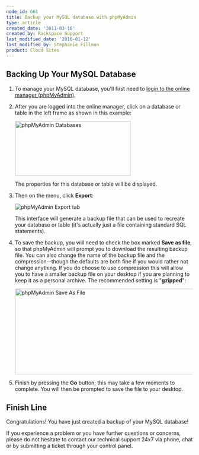 ```yaml
---
node_id: 661
title: Backup your MySQL database with phpMyAdmin
type: article
created_date: '2011-03-16'
created_by: Rackspace Support
last_modified_date: '2016-01-12'
last_modified_by: Stephanie Fillmon
product: Cloud Sites
---
```




<span class="mw-headline">Backing Up Your MySQL Database</span>
---------------------------------------------------------------

1.  To manage your MySQL database, you'll first need to [login to the
    online
    manager (phpMyAdmin)](/how-to/rackspace-cloud-sites-essentials-phpmyadmin-database-management-interface).
2.  After you are logged into the online manager, click on a database or
    table in the left frame as shown in this example:

    <img src="http://c5018549.r49.cf2.rackcdn.com/phpmyadmin-dbs.png" alt="phpMyAdmin Databases" width="312" height="147" />

    The properties for this database or table will be displayed.

3.  Then on the menu, click **Export**:

    ![phpMyAdmin Export
    tab](http://c5018549.r49.cf2.rackcdn.com/phpmyadmin-export.png)

    This interface will generate a backup file that can be used to
    recreate your database or table (it's actually just a file
    containing standard SQL statements).

4.  To save the backup, you will need to check the box marked **Save as
    file**, so that phpMyAdmin will prompt you to download the resulting
    backup file. You can also change the name of the backup file and the
    compression--though the defaults are both fine if you would rather
    not change anything. If you do choose to use compression this will
    allow you to have a smaller backup file on your desktop if you are
    planning to keep it as a personal archive. The recommended setting
    is "**gzipped**":

    <img src="http://c5018549.r49.cf2.rackcdn.com/phpmyadmin-saveasfile.png" alt="phpMyAdmin Save As File" width="572" height="231" />

5.  Finish by pressing the **Go** button; this may take a few moments
    to complete. You will then be prompted to save the file to
    your desktop.



<span class="mw-headline">Finish Line</span>
--------------------------------------------

Congratulations! You have just created a backup of your MySQL database!

If you experience a problem or you have further questions or concerns,
please do not hesitate to contact our technical support 24x7 via phone,
chat or by submitting a ticket through your control panel.

